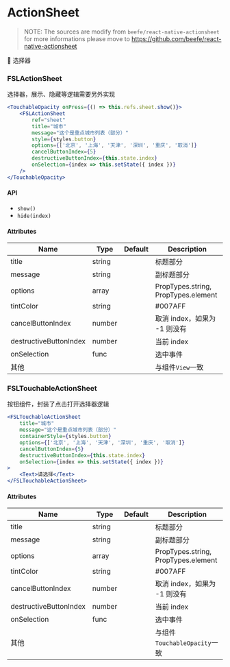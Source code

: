 # ActionSheet

> NOTE: The sources are modify from `beefe/react-native-actionsheet` for more informations please move to https://github.com/beefe/react-native-actionsheet

 选择器

### FSLActionSheet

选择器，展示、隐藏等逻辑需要另外实现

```jsx
<TouchableOpacity onPress={() => this.refs.sheet.show()}>
    <FSLActionSheet
        ref="sheet"
        title="城市"
        message="这个是重点城市列表（部分）"
        style={styles.button}
        options={['北京', '上海', '天津', '深圳', '重庆', '取消']}
        cancelButtonIndex={5}
        destructiveButtonIndex={this.state.index}
        onSelection={index => this.setState({ index })}
    />
</TouchableOpacity>
```

#### API

-   `show()`
-   `hide(index)`

#### Attributes

| Name                   | Type   | Default | Description                         |
| ---------------------- | ------ | ------- | ----------------------------------- |
| title                  | string |         | 标题部分                            |
| message                | string |         | 副标题部分                          |
| options                | array  |         | PropTypes.string, PropTypes.element |
| tintColor              | string |         | #007AFF                             |
| cancelButtonIndex      | number |         | 取消 index，如果为 -1 则没有        |
| destructiveButtonIndex | number |         | 当前 index                          |
| onSelection            | func   |         | 选中事件                            |
| 其他                   |        |         | 与组件`View`一致                    |

### FSLTouchableActionSheet

按钮组件，封装了点击打开选择器逻辑

```jsx
<FSLTouchableActionSheet
    title="城市"
    message="这个是重点城市列表（部分）"
    containerStyle={styles.button}
    options={['北京', '上海', '天津', '深圳', '重庆', '取消']}
    cancelButtonIndex={5}
    destructiveButtonIndex={this.state.index}
    onSelection={index => this.setState({ index })}
>
    <Text>请选择</Text>
</FSLTouchableActionSheet>
```

#### Attributes

| Name                   | Type   | Default | Description                         |
| ---------------------- | ------ | ------- | ----------------------------------- |
| title                  | string |         | 标题部分                            |
| message                | string |         | 副标题部分                          |
| options                | array  |         | PropTypes.string, PropTypes.element |
| tintColor              | string |         | #007AFF                             |
| cancelButtonIndex      | number |         | 取消 index，如果为 -1 则没有        |
| destructiveButtonIndex | number |         | 当前 index                          |
| onSelection            | func   |         | 选中事件                            |
| 其他                   |        |         | 与组件`TouchableOpacity`一致        |
